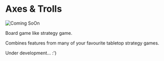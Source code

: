 # Axes & Trolls
![Coming SoOn](https://github.com/Jathn/AxesAndTrolls/assets/124161756/1c0f4eca-3304-4bed-87f1-8f848b00a60c)


Board game like strategy game.

Combines features from many of your favourite tabletop strategy games.

Under development... :')
